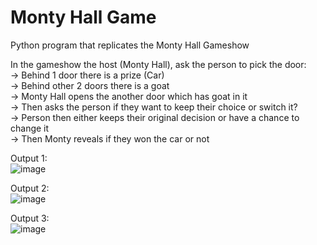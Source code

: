 # Monty Hall Game
Python program that replicates the Monty Hall Gameshow

In the gameshow the host (Monty Hall), ask the person to pick the door:  
-> Behind 1 door there is a prize (Car)  
-> Behind other 2 doors there is a goat  
-> Monty Hall opens the another door which has goat in it  
-> Then asks the person if they want to keep their choice or switch it?  
-> Person then either keeps their original decision or have a chance to change it  
-> Then Monty reveals if they won the car or not  


Output 1:  
![image](https://user-images.githubusercontent.com/91365008/162128769-12b87350-b5e9-472b-9b9d-99e588688fda.png)  

Output 2:  
![image](https://user-images.githubusercontent.com/91365008/162128913-189e0f5d-e023-4279-9bfc-5ffe0735d9e5.png)  

Output 3:  
![image](https://user-images.githubusercontent.com/91365008/162128959-d5086c46-6da3-4584-bcfd-e58a2131bbca.png)  
